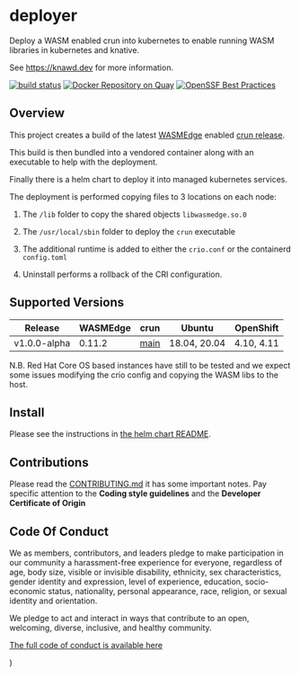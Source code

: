 # deployer

Deploy a WASM enabled crun into kubernetes to enable running WASM libraries in kubernetes and knative.

See https://knawd.dev for more information.


[![build status](https://github.com/knawd/deployer/workflows/CI/badge.svg)](https://github.com/knawd/deployer/actions)
[![Docker Repository on Quay](https://quay.io/repository/knawd/deployer/status "Docker Repository on Quay")](https://quay.io/repository/knawd/deployer)
[![OpenSSF Best Practices](https://bestpractices.coreinfrastructure.org/projects/6966/badge)](https://bestpractices.coreinfrastructure.org/projects/6966)

## Overview

This project creates a build of the latest [WASMEdge](https://github.com/WasmEdge/WasmEdge) enabled [crun release](https://github.com/containers/crun).

This build is then bundled into a vendored container along with an executable to help with the deployment.

Finally there is a helm chart to deploy it into managed kubernetes services.

The deployment is performed copying files to 3 locations on each node:

1. The `/lib` folder to copy the shared objects `libwasmedge.so.0`

2. The `/usr/local/sbin` folder to deploy the `crun` executable

3. The additional runtime is added to either the `crio.conf` or the containerd `config.toml`

4. Uninstall performs a rollback of the CRI configuration.

## Supported Versions

|Release|WASMEdge|crun|Ubuntu|OpenShift|
|---|---|---|---|---|
|v1.0.0-alpha|0.11.2|[main](https://github.com/containers/crun/commit/26fe1383a05279935e67ee31e7ff10c43e7d87ea)|18.04, 20.04|4.10, 4.11|

N.B. Red Hat Core OS based instances have still to be tested and we expect some issues modifying the crio config and copying the WASM libs to the host.

## Install

Please see the instructions in [the helm chart README](https://github.com/knawd/deployer/blob/main/charts/knawd-deployer/README.md).

## Contributions

Please read the [CONTRIBUTING.md](CONTRIBUTING.md) it has some important notes.
Pay specific attention to the **Coding style guidelines** and the **Developer Certificate of Origin**

## Code Of Conduct

We as members, contributors, and leaders pledge to make participation in our
community a harassment-free experience for everyone, regardless of age, body
size, visible or invisible disability, ethnicity, sex characteristics, gender
identity and expression, level of experience, education, socio-economic status,
nationality, personal appearance, race, religion, or sexual identity
and orientation.

We pledge to act and interact in ways that contribute to an open, welcoming,
diverse, inclusive, and healthy community.

[The full code of conduct is available here](./code-of-conduct.md)

)

